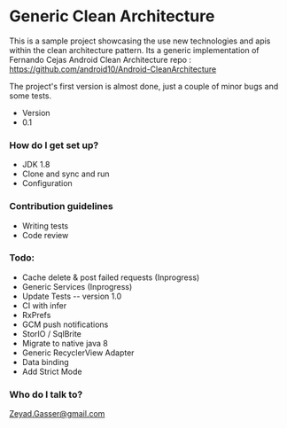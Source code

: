 # Generic Clean Architecture #

This is a sample project showcasing the use new technologies and apis within the clean architecture pattern. Its a generic
implementation of Fernando Cejas Android Clean Architecture repo : https://github.com/android10/Android-CleanArchitecture

The project's first version is almost done, just a couple of minor bugs and some tests.

* Version
* 0.1

### How do I get set up? ###

* JDK 1.8
* Clone and sync and run
* Configuration

### Contribution guidelines ###

* Writing tests
* Code review

### Todo:

* Cache delete & post failed requests (Inprogress)
* Generic Services (Inprogress)
* Update Tests -- version 1.0
* CI with infer 
* RxPrefs
* GCM push notifications 
* StorIO / SqlBrite
* Migrate to native java 8
* Generic RecyclerView Adapter
* Data binding
* Add Strict Mode

### Who do I talk to? ###

Zeyad.Gasser@gmail.com
